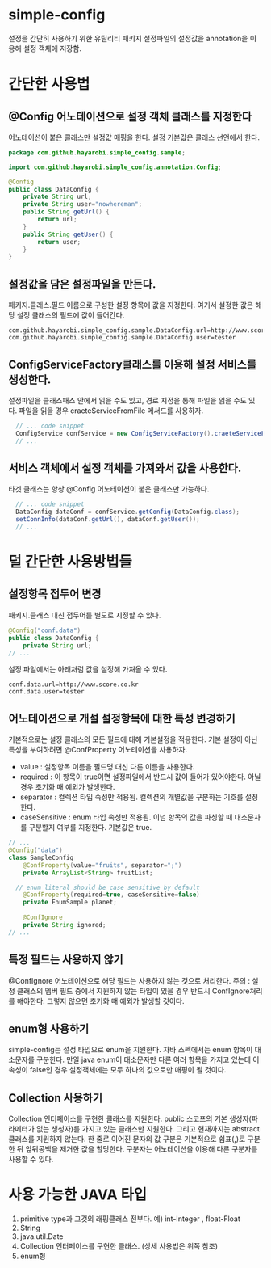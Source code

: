 # simple-config
설정을 간단히 사용하기 위한 유틸리티 패키지
설정파일의 설정값을 annotation을 이용해 설정 객체에 저장함.

# 간단한 사용법
## @Config 어노테이션으로 설정 객체 클래스를 지정한다
어노테이션이 붙은 클래스만 설정값 매핑을 한다.
설정 기본값은 클래스 선언에서 한다.


```java
package com.github.hayarobi.simple_config.sample;

import com.github.hayarobi.simple_config.annotation.Config;

@Config
public class DataConfig {
	private String url;
	private String user="nowhereman";
	public String getUrl() {
		return url;
	}
	public String getUser() {
		return user;
	}
}	
```

## 설정값을 담은 설정파일을 만든다.

패키지.클래스.필드 이름으로 구성한 설정 항목에 값을 지정한다. 여기서 설정한 값은 해당 설정 클래스의 필드에 값이 들어간다.
 

```properties
com.github.hayarobi.simple_config.sample.DataConfig.url=http://www.score.co.kr
com.github.hayarobi.simple_config.sample.DataConfig.user=tester
```

## ConfigServiceFactory클래스를 이용해 설정 서비스를 생성한다.
설정파일을 클래스패스 안에서 읽을 수도 있고, 경로 지정을 통해 파일을 읽을 수도 있다. 파일을 읽을 경우 craeteServiceFromFile 메서드를 사용하자.

```java
  // ... code snippet
  ConfigService confService = new ConfigServiceFactory().craeteServiceFromResource("sampleconf.properties");
  // ...
```
## 서비스 객체에서 설정 객체를 가져와서 값을 사용한다.
타겟 클래스는 항상 @Config 어노테이션이 붙은 클래스만 가능하다.
```java
  // ... code snippet
  DataConfig dataConf = confService.getConfig(DataConfig.class);
  setConnInfo(dataConf.getUrl(), dataConf.getUser());
  // ...
```

# 덜 간단한 사용방법들 
## 설정항목 접두어 변경
패키지.클래스 대신 접두어를 별도로 지정할 수 있다.
 
```java
@Config("conf.data")
public class DataConfig {
	private String url;
// ...
```

설정 파일에서는 아래처럼 값을 설정해 가져올 수 있다.
```
conf.data.url=http://www.score.co.kr
conf.data.user=tester
```

## 어노테이션으로 개설 설정항목에 대한 특성 변경하기
기본적으로는 설정 클래스의 모든 필드에 대해 기본설정을 적용한다. 기본 설정이 아닌 특성을 부여하려면 @ConfProperty 어노테이션을 사용하자.
* value : 설정항목 이름을 필드명 대신 다른 이름을 사용한다. 
* required : 이 항목이 true이면 설정파일에서 반드시 값이 들어가 있어야한다. 아닐 경우 초기화 때 예외가 발생한다.
* separator : 컬렉션 타입 속성만 적용됨. 컬렉션의 개별값을 구분하는 기호를 설정한다.
* caseSensitive : enum 타입 속성만 적용됨. 이넘 항목의 값을 파싱할 때 대소문자를 구분할지 여부를 지정한다. 기본값은 true. 

```java
// ...
@Config("data")
class SampleConfig
	@ConfProperty(value="fruits", separator=";")
	private ArrayList<String> fruitList;

  // enum literal should be case sensitive by default
	@ConfProperty(required=true, caseSensitive=false) 
	private EnumSample planet;
	
	@ConfIgnore
	private String ignored;
// ...
```

## 특정 필드는 사용하지 않기
@ConfIgnore 어노테이션으로 해당 필드는 사용하지 않는 것으로 처리한다.
주의 : 설정 클래스의 멤버 필드 중에서 지원하지 않는 타입이 있을 경우 반드시 ConfIgnore처리를 해야한다. 그렇지 않으면 초기화 때 예외가 발생할 것이다.

## enum형 사용하기
simple-config는 설정 타입으로 enum을 지원한다.
자바 스펙에서는 enum 항목이 대소문자를 구분한다. 만일 java enum이 대소문자만 다른 여러 항목을 가지고 있는데 이 속성이 false인 경우 설정객체에는 모두 하나의 값으로만 매핑이 될 것이다.

## Collection 사용하기
Collection 인터페이스를 구현한 클래스를 지원한다. public 스코프의 기본 생성자(파라메터가 없는 생성자)를 가지고 있는 클래스만 지원한다. 그리고 현재까지는 abstract클래스를 지원하지 않는다. 한 줄로 이어진 문자의 값 구분은 기본적으로 쉼표(,)로 구분한 뒤 앞뒤공백을 제거한 값을 할당한다. 구분자는 어노테이션을 이용해 다른 구분자를 사용할 수 있다.    

# 사용 가능한 JAVA 타입
1. primitive type과 그것의 래핑클래스 전부다. 예) int-Integer , float-Float 
2. String
3. java.util.Date 
4. Collection 인터페이스를 구현한 클래스. (상세 사용법은 위쪽 참조)
5. enum형
